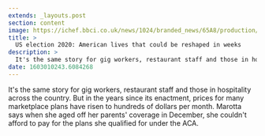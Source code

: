 ```yaml
--- 
extends: _layouts.post 
section: content 
image: https://ichef.bbci.co.uk/news/1024/branded_news/65A8/production/_114942062_ritu'sposter10-2.jpg 
title: > 
  US election 2020: American lives that could be reshaped in weeks 
description: > 
  It's the same story for gig workers, restaurant staff and those in hospitality across the country.But in the years since its enactment, prices for many marketplace plans have risen to hundreds of dollars per month.Marotta says when she aged off her parents' coverage in December, she couldn't afford to pay for the plans she qualified for under the ACA. 
date: 1603010243.6084268 
--- 
```

It's the same story for gig workers, restaurant staff and those in hospitality across the country. But in the years since its enactment, prices for many marketplace plans have risen to hundreds of dollars per month. Marotta says when she aged off her parents' coverage in December, she couldn't afford to pay for the plans she qualified for under the ACA.